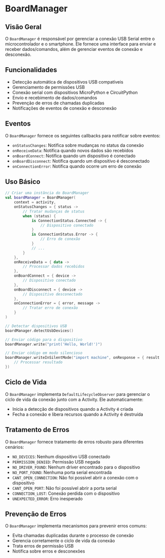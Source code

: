 # BoardManager

## Visão Geral

O `BoardManager` é responsável por gerenciar a conexão USB Serial entre o microcontrolador e o smartphone. Ele fornece uma interface para enviar e receber dados/comandos, além de gerenciar eventos de conexão e desconexão.

## Funcionalidades

- Detecção automática de dispositivos USB compatíveis
- Gerenciamento de permissões USB
- Conexão serial com dispositivos MicroPython e CircuitPython
- Envio e recebimento de dados/comandos
- Prevenção de erros de chamadas duplicadas
- Notificações de eventos de conexão e desconexão

## Eventos

O `BoardManager` fornece os seguintes callbacks para notificar sobre eventos:

- `onStatusChanges`: Notifica sobre mudanças no status da conexão
- `onReceiveData`: Notifica quando novos dados são recebidos
- `onBoardConnect`: Notifica quando um dispositivo é conectado
- `onBoardDisconnect`: Notifica quando um dispositivo é desconectado
- `onConnectionError`: Notifica quando ocorre um erro de conexão

## Uso Básico

```kotlin
// Criar uma instância do BoardManager
val boardManager = BoardManager(
    context = activity,
    onStatusChanges = { status ->
        // Tratar mudanças de status
        when (status) {
            is ConnectionStatus.Connected -> {
                // Dispositivo conectado
            }
            is ConnectionStatus.Error -> {
                // Erro de conexão
            }
            // ...
        }
    },
    onReceiveData = { data ->
        // Processar dados recebidos
    },
    onBoardConnect = { device ->
        // Dispositivo conectado
    },
    onBoardDisconnect = { device ->
        // Dispositivo desconectado
    },
    onConnectionError = { error, message ->
        // Tratar erro de conexão
    }
)

// Detectar dispositivos USB
boardManager.detectUsbDevices()

// Enviar código para o dispositivo
boardManager.write("print('Hello, World!')")

// Enviar código em modo silencioso
boardManager.writeInSilentMode("import machine", onResponse = { result ->
    // Processar resultado
})
```

## Ciclo de Vida

O `BoardManager` implementa `DefaultLifecycleObserver` para gerenciar o ciclo de vida da conexão junto com a Activity. Ele automaticamente:

- Inicia a detecção de dispositivos quando a Activity é criada
- Fecha a conexão e libera recursos quando a Activity é destruída

## Tratamento de Erros

O `BoardManager` fornece tratamento de erros robusto para diferentes cenários:

- `NO_DEVICES`: Nenhum dispositivo USB conectado
- `PERMISSION_DENIED`: Permissão USB negada
- `NO_DRIVER_FOUND`: Nenhum driver encontrado para o dispositivo
- `NO_PORT_FOUND`: Nenhuma porta serial encontrada
- `CANT_OPEN_CONNECTION`: Não foi possível abrir a conexão com o dispositivo
- `CANT_OPEN_PORT`: Não foi possível abrir a porta serial
- `CONNECTION_LOST`: Conexão perdida com o dispositivo
- `UNEXPECTED_ERROR`: Erro inesperado

## Prevenção de Erros

O `BoardManager` implementa mecanismos para prevenir erros comuns:

- Evita chamadas duplicadas durante o processo de conexão
- Gerencia corretamente o ciclo de vida da conexão
- Trata erros de permissão USB
- Notifica sobre erros e desconexões